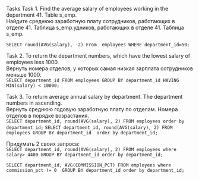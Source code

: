 
Tasks
Task 1. Find the average salary of employees working in the department 41. Table s_еmp.<br />
Найдите среднюю заработную плату сотрудников, работающих в отделе 41. Таблица s_emp.удников, работающих в отделе 41. Таблица s_emp.<br />

```SELECT round(AVG(salary), -2) From  employees WHERE department_id=50;```


Task 2. To return the department numbers, which have the lowest salary of employees less 1000.<br />
Вернуть номера отделов, у которых самая низкая зарплата сотрудников меньше 1000.<br />
```SELECT department_id FROM employees GROUP BY department_id HAVING MIN(salary) < 10000;```



Task 3. To return average annual salary by department. The department numbers in ascending.<br /> 
Вернуть среднюю годовую заработную плату по отделам. Номера отделов в порядке возрастания.<br />
```SELECT department_id, round(AVG(salary), 2) FROM employees order by department_id;```
```SELECT department_id, round(AVG(salary), 2) FROM employees GROUP BY department_id  order by department_id;``` 



Придумать 2 своих запроса:<br />
```SELECT department_id, round(AVG(salary), 2) FROM employees where salary> 4400 GROUP BY department_id order by department_id;```

```SELECT department_id, AVG(COMMISSION_PCT) FROM employees where commission_pct != 0  GROUP BY department_id order by department_id;```

 

 
